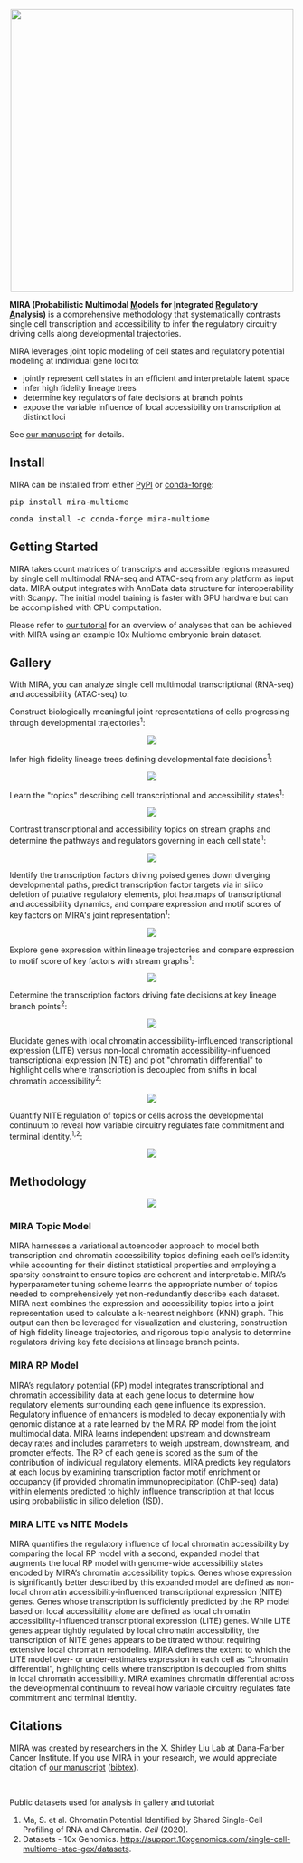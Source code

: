 <p align="center">
  <img src="https://github.com/AllenWLynch/Kladi/blob/adata/docs/graphics/mira_logo.png" width="500" />
</p>

**MIRA (Probabilistic Multimodal <ins>M</ins>odels for <ins>I</ins>ntegrated <ins>R</ins>egulatory <ins>A</ins>nalysis)** is a comprehensive methodology that systematically contrasts single cell transcription and accessibility to infer the regulatory circuitry driving cells along developmental trajectories. 

MIRA leverages joint topic modeling of cell states and regulatory potential modeling at individual gene loci to:
- jointly represent cell states in an efficient and interpretable latent space
- infer high fidelity lineage trees
- determine key regulators of fate decisions at branch points
- expose the variable influence of local accessibility on transcription at distinct loci

See [our manuscript](#citations) for details.

## Install

MIRA can be installed from either [PyPI](https://pypi.org/project/mira-multiome) or [conda-forge](https://anaconda.org/conda-forge/mira-multiome):

<pre>
pip install mira-multiome
</pre>
<pre>
conda install -c conda-forge mira-multiome
</pre>

## Getting Started

MIRA takes count matrices of transcripts and accessible regions measured by single cell multimodal RNA-seq and ATAC-seq from any platform as input data. MIRA output integrates with AnnData data structure for interoperability with Scanpy. The initial model training is faster with GPU hardware but can be accomplished with CPU computation.

Please refer to [our tutorial](https://github.com/AllenWLynch/Kladi/blob/adata/docs/tutorial_clean.html) for an overview of analyses that can be achieved with MIRA using an example 10x Multiome embryonic brain dataset.

## Gallery

With MIRA, you can analyze single cell multimodal transcriptional (RNA-seq) and accessibility (ATAC-seq) to:

Construct biologically meaningful joint representations of cells progressing through developmental trajectories<sup>1</sup>:

<p align="center">
  <img src="https://github.com/AllenWLynch/Kladi/blob/adata/docs/graphics/mira_joint_rep.png"/>
</p>

Infer high fidelity lineage trees defining developmental fate decisions<sup>1</sup>:

<p align="center">
  <img src="https://github.com/AllenWLynch/Kladi/blob/adata/docs/graphics/mira_lineage_tree.png"/>
</p>

Learn the "topics" describing cell transcriptional and accessibility states<sup>1</sup>:

<p align="center">
  <img src="https://github.com/AllenWLynch/Kladi/blob/adata/docs/graphics/mira_topics.png"/>
</p>

Contrast transcriptional and accessibility topics on stream graphs and determine the pathways and regulators governing in each cell state<sup>1</sup>:

<p align="center">
  <img src="https://github.com/AllenWLynch/Kladi/blob/adata/docs/graphics/mira_streams.png"/>
</p>

Identify the transcription factors driving poised genes down diverging developmental paths, predict transcription factor targets via in silico deletion of putative regulatory elements, plot heatmaps of transcriptional and accessibility dynamics, and compare expression and motif scores of key factors on MIRA's joint representation<sup>1</sup>:

<p align="center">
  <img src="https://github.com/AllenWLynch/Kladi/blob/adata/docs/graphics/mira_tf_drivers.png"/>
</p>

Explore gene expression within lineage trajectories and compare expression to motif score of key factors with stream graphs<sup>1</sup>:

<p align="center">
  <img src="https://github.com/AllenWLynch/Kladi/blob/adata/docs/graphics/mira_stream_variations.png"/>
</p>

Determine the transcription factors driving fate decisions at key lineage branch points<sup>2</sup>:

<p align="center">
  <img src="https://github.com/AllenWLynch/Kladi/blob/adata/docs/graphics/mira_fate_drivers.png"/>
</p>

Elucidate genes with local chromatin accessibility-influenced transcriptional expression (LITE) versus non-local chromatin accessibility-influenced transcriptional expression (NITE) and plot "chromatin differential" to highlight cells where transcription is decoupled from shifts in local chromatin accessibility<sup>2</sup>:

<p align="center">
  <img src="https://github.com/AllenWLynch/Kladi/blob/adata/docs/graphics/mira_chrom_diff.png"/>
</p>

Quantify NITE regulation of topics or cells across the developmental continuum to reveal how variable circuitry regulates fate commitment and terminal identity.<sup>1,2</sup>:

<p align="center">
  <img src="https://github.com/AllenWLynch/Kladi/blob/adata/docs/graphics/mira_nite_stream.png"/>
</p>

## Methodology

<p align="center">
  <img src="https://github.com/AllenWLynch/Kladi/blob/adata/docs/graphics/mira_schematic.png"/>
</p>

### MIRA Topic Model
MIRA harnesses a variational autoencoder approach to model both transcription and chromatin accessibility topics defining each cell’s identity while accounting for their distinct statistical properties and employing a sparsity constraint to ensure topics are coherent and interpretable. MIRA’s hyperparameter tuning scheme learns the appropriate number of topics needed to comprehensively yet non-redundantly describe each dataset. MIRA next combines the expression and accessibility topics into a joint representation used to calculate a k-nearest neighbors (KNN) graph. This output can then be leveraged for visualization and clustering, construction of high fidelity lineage trajectories, and rigorous topic analysis to determine regulators driving key fate decisions at lineage branch points. 

### MIRA RP Model
MIRA’s regulatory potential (RP) model integrates transcriptional and chromatin accessibility data at each gene locus to determine how regulatory elements surrounding each gene influence its expression. Regulatory influence of enhancers is modeled to decay exponentially with genomic distance at a rate learned by the MIRA RP model from the joint multimodal data. MIRA learns independent upstream and downstream decay rates and includes parameters to weigh upstream, downstream, and promoter effects. The RP of each gene is scored as the sum of the contribution of individual regulatory elements. MIRA predicts key regulators at each locus by examining transcription factor motif enrichment or occupancy (if provided chromatin immunoprecipitation (ChIP-seq) data) within elements predicted to highly influence transcription at that locus using probabilistic in silico deletion (ISD).

### MIRA LITE vs NITE Models
MIRA quantifies the regulatory influence of local chromatin accessibility by comparing the local RP model with a second, expanded model that augments the local RP model with genome-wide accessibility states encoded by MIRA’s chromatin accessibility topics. Genes whose expression is significantly better described by this expanded model are defined as non-local chromatin accessibility-influenced transcriptional expression (NITE) genes. Genes whose transcription is sufficiently predicted by the RP model based on local accessibility alone are defined as local chromatin accessibility-influenced transcriptional expression (LITE) genes. While LITE genes appear tightly regulated by local chromatin accessibility, the transcription of NITE genes appears to be titrated without requiring extensive local chromatin remodeling. MIRA defines the extent to which the LITE model over- or under-estimates expression in each cell as “chromatin differential”, highlighting cells where transcription is decoupled from shifts in local chromatin accessibility. MIRA examines chromatin differential across the developmental continuum to reveal how variable circuitry regulates fate commitment and terminal identity.

## Citations

MIRA was created by researchers in the X. Shirley Liu Lab at Dana-Farber Cancer Institute. If you use MIRA in your research, we would appreciate citation of [our manuscript](bioarxiv_link) ([bibtex](https://github.com/AllenWLynch/Kladi/blob/adata/docs/references/mira_bioarxiv.bib)).

<p>&nbsp;</p>

Public datasets used for analysis in gallery and tutorial:

1. Ma, S. et al. Chromatin Potential Identified by Shared Single-Cell Profiling of RNA and Chromatin. _Cell_ (2020).
2. Datasets - 10x Genomics. https://support.10xgenomics.com/single-cell-multiome-atac-gex/datasets.
